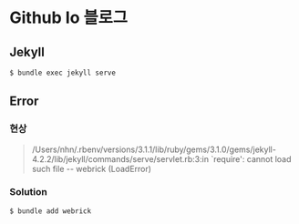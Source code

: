 # Github Io 블로그

## Jekyll

```bash
$ bundle exec jekyll serve
```

## Error

### 현상

> /Users/nhn/.rbenv/versions/3.1.1/lib/ruby/gems/3.1.0/gems/jekyll-4.2.2/lib/jekyll/commands/serve/servlet.rb:3:in `require': cannot load such file -- webrick (LoadError)

### Solution

```bash
$ bundle add webrick
```